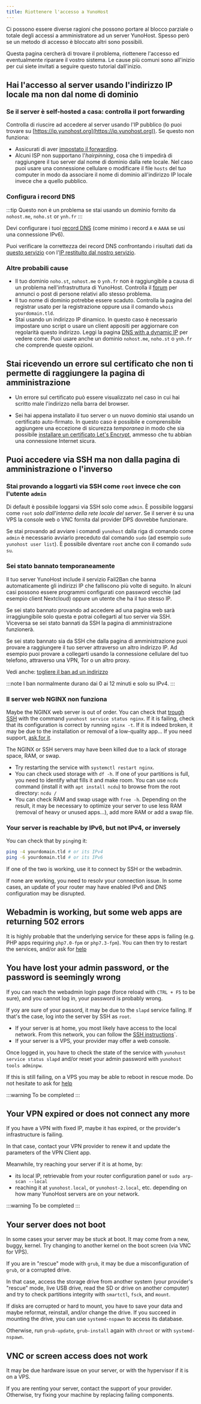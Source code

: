 ```yaml
---
title: Riottenere l'accesso a YunoHost
---
```


Ci possono essere diverse ragioni che possono portare al blocco parziale o totale degli accessi a amministratore ad un server YunoHost. Spesso però se un metodo di accesso è bloccato altri sono possibili.

Questa pagina cercherà di trovare il problema, riottenere l'accesso ed eventualmente riparare il vostro sistema. Le cause più comuni sono all'inizio per cui siete invitati a seguire questo tutorial dall'inizio.

## Hai l'accesso al server usando l'indirizzo IP locale ma non dal nome di dominio

### Se il server è self-hosted a casa: controlla il port forwarding

Controlla di riuscire ad accedere al server usando l'IP pubblico (lo puoi trovare su [https://ip.yunohost.org](https://ip.yunohost.org)). Se questo non funziona:

- Assicurati di aver [impostato il forwarding](/install/post_install/isp_box_config).
- Alcuni ISP non supportano l'*hairpinning*, cosa che ti impedirà di raggiungere il tuo server dal nome di dominio dalla rete locale. Nel caso puoi usare una connessione cellulare o modificare il file `hosts` del tuo computer in modo da associare il nome di dominio all'indirizzo IP locale invece che a quello pubblico.

### Configura i record DNS

:::tip
Questo non è un problema se stai usando un dominio fornito da `nohost.me`, `noho.st` or `ynh.fr`
:::

Devi configurare i tuoi [record DNS](/install/post_install/dns_config) (come minimo i record `A` e `AAAA` se usi una connessione IPv6).

Puoi verificare la correttezza dei record DNS confrontando i risultati dati da [questo servizio](https://www.whatsmydns.net/) con l'[IP restituito dal nostro servizio](https://ip.yunohost.org).

### Altre probabili cause

- Il tuo dominio `noho.st`, `nohost.me` o `ynh.fr` non è raggiungibile a causa di un problema nell'infrastruttura di YunoHost. Controlla il [forum](https://forum.yunohost.org/) per annunci o post di persone relativi allo stesso problema.
- Il tuo nome di dominio potrebbe essere scaduto. Controlla la pagina del registrar usato per la registrazione oppure usa il comando `whois yourdomain.tld`.
- Stai usando un indirizzo IP dinamico. In questo caso è necessario impostare uno script o usare un client appositi per aggiornare con regolarità questo indirizzo. Leggi la pagina [DNS with a dynamic IP](/administer/tutorials/domains/dns_dynamicip) per vedere come. Puoi usare anche un dominio `nohost.me`, `noho.st` o `ynh.fr` che comprende queste opzioni.

## Stai ricevendo un errore sul certificato che non ti permette di raggiungere la pagina di amministrazione

- Un errore sul certificato può essere visualizzato nel caso in cui hai scritto male l'indirizzo nella barra del browser.

- Sei hai appena installato il tuo server o un nuovo dominio stai usando un certificato auto-firmato. In questo caso è possibile e comprensibile aggiungere una eccezione di sicurezza *temporanea* in modo che sia possibile [installare un certificato Let's Encrypt](/administer/admin_guide/domains/certificate), ammesso che tu abbian una connessione Internet sicura.

## Puoi accedere via SSH ma non dalla pagina di amministrazione o l'inverso

### Stai provando a loggarti via SSH come `root` invece che con l'utente `admin`

Di default è possibile loggarsi via SSH solo come `admin`. È possibile loggarsi come `root` *solo dall'interno della rete locale del server*. Se il server è su una VPS la console web o VNC fornita dal provider DPS dovrebbe funzionare.

Se stai provando ad avviare i comandi `yunohost` dalla riga di comando come `admin` è necessario avviarlo preceduto dal comando `sudo` (ad esempio `sudo yunohost user list`). È possibile diventare `root` anche con il comando `sudo su`.

### Sei stato bannato temporaneamente

Il tuo server YunoHost include il servizio Fail2Ban che banna automaticamente gli indirizzi IP che falliscono più volte di seguito. In alcuni casi possono essere programmi configurati con password vecchie (ad esempio client Nextcloud) oppure un utente che ha il tuo stesso IP.

Se sei stato bannato provando ad accedere ad una pagina web sarà irraggiungibile solo questa e potrai collegarti al tuo server via SSH. Viceversa se sei stato bannati da SSH la pagina di amministrazione funzionerà.

Se sei stato bannato sia da SSH che dalla pagina di amministrazione puoi provare a raggiungere il tuo server attraverso un altro indirizzo IP. Ad esempio puoi provare a collegarti usando la connessione cellulare del tuo telefono, attraverso una VPN, Tor o un altro proxy.

Vedi anche: [togliere il ban ad un indirizzo](/administer/troubleshooting/fail2ban)

:::note
I ban normalmente durano dai 0 ai 12 minuti e solo su IPv4.
:::

### Il server web NGINX non funziona

Maybe the NGINX web server is out of order. You can check that [trough SSH](/administer/admin_guide/command_line) with the command `yunohost service status nginx`. If it is failing, check that its configuration is correct by running `nginx -t`. If it is indeed broken, it may be due to the installation or removal of a low-quality app... If you need support, [ask for it](/community/help).

The NGINX or SSH servers may have been killed due to a lack of storage space, RAM, or swap.

- Try restarting the service with `systemctl restart nginx`.
- You can check used storage with `df -h`. If one of your partitions is full, you need to identify what fills it and make room. You can use `ncdu` command (install it with `apt install ncdu`) to browse from the root directory: `ncdu /`
- You can check RAM and swap usage with `free -h`. Depending on the result, it may be necessary to optimize your server to use less RAM (removal of heavy or unused apps...), add more RAM or add a swap file.

### Your server is reachable by IPv6, but not IPv4, or inversely

You can check that by `ping`ing it:

```bash
ping -4 yourdomain.tld # or its IPv4
ping -6 yourdomain.tld # or its IPv6
```

If one of the two is working, use it to connect by SSH or the webadmin.

If none are working, you need to resolv your connection issue. In some cases, an update of your router may have enabled IPv6 and DNS configuration may be disrupted.

## Webadmin is working, but some web apps are returning 502 errors

It is highly probable that the underlying service for these apps is failing (e.g. PHP apps requiring `php7.0-fpm` or `php7.3-fpm`). You can then try to restart the services, and/or ask for [help](/community/help)

## You have lost your admin password, or the password is seemingly wrong

If you can reach the webadmin login page (force reload with `CTRL + F5` to be sure), and you cannot log in, your password is probably wrong.

If yoy are sure of your passord, it may be due to the `slapd` service failing. If that's the case, log into the server by SSH as `root`.

- If your server is at home, you most likely have access to the local network. From this network, you can follow the [SSH instructions](/administer/admin_guide/command_line)`.
- If your server is a VPS, your provider may offer a web console.

Once logged in, you have to check the state of the service with `yunohost service status slapd` and/or reset your admin password with `yunohost tools adminpw`.

If this is still failing, on a VPS you may be able to reboot in rescue mode. Do not hesitate to ask for [help](/community/help)

:::warning
To be completed
:::

## Your VPN expired or does not connect any more

If you have a VPN with fixed IP, maybe it has expired, or the provider's infrastructure is failing.

In that case, contact your VPN provider to renew it and update the parameters of the VPN Client app.

Meanwhile, try reaching your server if it is at home, by:

- its local IP, retrievable from your router configuration panel or `sudo arp-scan --local`
- reaching it at `yunohost.local`, or `yunohost-2.local`, etc. depending on how many YunoHost servers are on your network.

:::warning
To be completed
:::

## Your server does not boot

In some cases your server may be stuck at boot. It may come from a new, buggy, kernel. Try changing to another kernel on the boot screen (via VNC for VPS).

If you are in "rescue" mode with `grub`, it may be due a misconfiguration of `grub`, or a corrupted drive.

In that case, access the storage drive from another system (your provider's "rescue" mode, live USB drive, read the SD or drive on another computer) and try to check partitions integrity with `smartctl`, `fsck`, and `mount`.

If disks are corrupted or hard to mount, you have to save your data and maybe reformat, reinstall, and/or change the drive. If you succeed in mounting the drive, you can use `systemd-nspawn` to access its database.

Otherwise, run `grub-update`, `grub-install` again with `chroot` or with `systemd-nspawn`.

## VNC or screen access does not work

It may be due hardware issue on your server, or with the hypervisor if it is on a VPS.

If you are renting your server, contact the support of your provider. Otherwise, try fixing your machine by replacing failing components.
